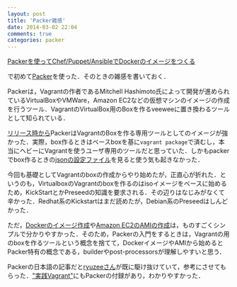 ```yaml
---
layout: post
title: 'Packer雑感'
date: 2014-03-02 22:04
comments: true
categories: packer
---
```


[Packerを使ってChef/Puppet/AnsibleでDockerのイメージをつくる](http://deeeet.com/writing/2014/03/02/build-docker-image-by-packer/)

で初めて[Packer](http://www.packer.io/)を使った．そのときの雑感を書いておく．

Packerは，Vagrantの作者であるMitchell Hashimoto氏によって開発が進められているVirtualBoxやVMWare，Amazon EC2などの仮想マシンのイメージの作成を行うツール．VagrantのVirtualBox用のBoxを作るveeweeに置き換わるツールとして知られている．

[リリース時から](http://mitchellh.com/packer)PackerはVagrantのBoxを作る専用ツールとしてのイメージが強かった．実際，box作るときはベースboxを基に`vagrant package`で済むし，本当にヘビーにVagrantを使うユーザ専用のツールだと思っていた．しかもpackerでbox作るときの[jsonの設定ファイル](https://github.com/ryuzee/sandbox-devops/blob/master/packer-vagrantbox/ubuntu-12.04.3-server-amd64/machine.json)を見ると使う気も起きなかった．

今回も基礎としてVagrantのboxの作成からやり始めたが，正直心が折れた．というのも，VirtualboxのVagrantのboxを作るのはisoイメージをベースに始めるため，KickStartとかPreseedの知識を要求される．その辺りはなじみがなくて辛かった．Redhat系のKickstartはまだ読めたが，Debian系のPreseedはしんどかった．

ただ，[Dockerのイメージ作成](http://deeeet.com/writing/2014/03/02/build-docker-image-by-packer/)や[Amazon EC2のAMIの作成](http://www.ryuzee.com/contents/blog/6760)は，ものすごくシンプルで分かりやすかった．そのため，Packerの入門をするときは，Vagrantの用のboxを作るツールという概念を捨てて，DockerイメージやAMIから始めるとPacker特有の概念である，builderやpost-processorsが理解しやすいと思う．

Packerの日本語の記事だと[ryuzeeさん](https://twitter.com/ryuzee)が既に駆け抜けていて，参考にさせてもらった．["実践Vagrant"](http://deeeet.com/writing/2014/02/25/vagrant-up-and-running/)にもPackerの付録があり，わかりやすかった．

